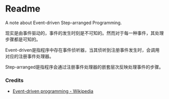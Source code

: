 # Readme
A note about Event-driven Step-arranged Programming.

现实是由事件驱动的，事件的发生时刻是不可知的。然而对于每一种事件，其处理步骤都是可知的。

Event-driven是指程序中存在事件侦听器，当其侦听到注册事件发生时，会调用对应的注册事件处理器。

Step-arranged是指程序会通过注册事件处理器的嵌套层次反映处理事件的步骤。

### Credits
- [Event-driven programming - Wikipedia](https://en.wikipedia.org/wiki/Event-driven_programming)
